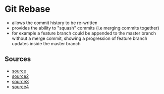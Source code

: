 # Git Rebase

- allows the commit history to be re-written
- provides the ability to "squash" commits (i.e merging commits together)
- for example a feature branch could be appended to the master branch without a merge commit, showing a progression of feature branch updates inside the master branch

## Sources

- [source](https://dev.to/molly_struve/there-is-no-right-way-git-rebase-vs-merge-2hc5)
- [source2](https://www.themoderncoder.com/a-better-git-workflow-with-rebase/)
- [source3](https://dev.to/jacobherrington/4-useful-patterns-in-git-19ac)
- [source4](https://dev.to/jacobherrington/git-rebase-explained-simply-k0a)
